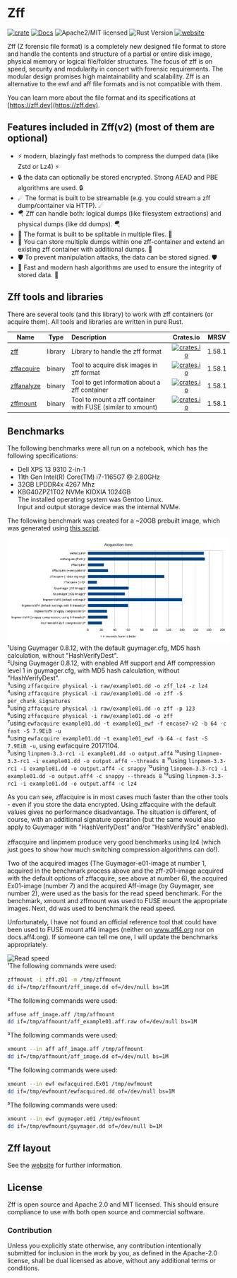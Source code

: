 # Zff

[![crate][crate-image]][crate-link]
[![Docs][docs-image]][docs-link]
![Apache2/MIT licensed][license-image]
![Rust Version][rustc-image]
[![website][website-image]][website-link]

Zff (Z forensic file format) is a completely new designed file format to store and handle the contents and structure of a partial or entire disk image, physical memory or logical file/folder structures.
The focus of zff is on speed, security and modularity in concert with forensic requirements. The modular design promises high maintainability and scalability.
Zff is an alternative to the ewf and aff file formats and is not compatible with them.

You can learn more about the file format and its specifications at [https://zff.dev](https://zff.dev).

## Features included in Zff(v2) (most of them are optional)

- ⚡ modern, blazingly fast methods to compress the dumped data (like Zstd or Lz4) ⚡
- 🔒 the data can optionally be stored encrypted. Strong AEAD and PBE algorithms are used.  🔒
- ☄ The format is built to be streamable (e.g. you could stream a zff dump/container via HTTP). ☄
- 🪂 Zff can handle both: logical dumps (like filesystem extractions) and physical dumps (like dd dumps). 🪂
- 🤹 The format is built to be splitable in multiple files. 🤹
- 🍱 You can store multiple dumps within one zff-container and extend an existing zff container with additional dumps. 🍱
- 🛡 To prevent manipulation attacks, the data can be stored signed. 🛡
- 🔗 Fast and modern hash algorithms are used to ensure the integrity of stored data. 🔗

## Zff tools and libraries

There are several tools (and this library) to work with zff containers (or acquire them). All tools and libraries are written in pure Rust.

| Name | Type | Description | Crates.io | MRSV
|------|:----:|:------------|:---------:|:----:|
| [zff](https://github.com/ph0llux/zff)  | library | Library to handle the zff format | [![crates.io][zff-crates-io-image]][zff-crates-io-link] | 1.58.1 |
| [zffacquire](https://github.com/ph0llux/zffacquire) | binary | Tool to acquire disk images in zff format | [![crates.io][zffacquire-crates-io-image]][zffacquire-crates-io-link] | 1.58.1 |
| [zffanalyze](https://github.com/ph0llux/zffanalyze) | binary | Tool to get information about a zff container | [![crates.io][zffanalyze-crates-io-image]][zffanalyze-crates-io-link] | 1.58.1 |
| [zffmount](https://github.com/ph0llux/zffmount) | binary | Tool to mount a zff container with FUSE (similar to xmount) | [![crates.io][zffmount-crates-io-image]][zffmount-crates-io-link] | 1.58.1 |

## Benchmarks

The following benchmarks were all run on a notebook, which has the following specifications:
- Dell XPS 13 9310 2-in-1
- 11th Gen Intel(R) Core(TM) i7-1165G7 @ 2.80GHz
- 32GB LPDDR4x 4267 Mhz
- KBG40ZPZ1T02 NVMe KIOXIA 1024GB\
The installed operating system was Gentoo Linux.\
Input and output storage device was the internal NVMe.

The following benchmark was created for a \~20GB prebuilt image, which was generated using [this script](https://gist.github.com/ph0llux/6969329b060d393e199442dc0787dc9a).

![Acquisition time](/benchmarks/acquisition_time.png)
\
¹Using Guymager 0.8.12, with the default guymager.cfg, MD5 hash calculation, without "HashVerifyDest".\
²Using Guymager 0.8.12, with enabled Aff support and Aff compression level 1 in guymager.cfg, with MD5 hash calculation, without "HashVerifyDest".\
³using ```zffacquire physical -i raw/example01.dd -o zff_lz4 -z lz4```\
⁴using ```zffacquire physical -i raw/example01.dd -o zff -S per_chunk_signatures```\
⁵using ```zffacquire physical -i raw/example01.dd -o zff -p 123```\
⁶using ```zffacquire physical -i raw/example01.dd -o zff```\
⁷using ```ewfacquire example01.dd -t example01_ewf -f encase7-v2 -b 64 -c fast -S 7.9EiB -u```\
⁸using ```ewfacquire example01.dd -t example01_ewf -b 64 -c fast -S 7.9EiB -u```, using ewfacquire 20171104.\
⁹using ```linpmem-3.3-rc1 -i example01.dd -o output.aff4```
¹⁰using ```linpmem-3.3-rc1 -i example01.dd -o output.aff4 --threads 8```
¹¹using ```linpmem-3.3-rc1 -i example01.dd -o output.aff4 -c snappy```
¹²using ```linpmem-3.3-rc1 -i example01.dd -o output.aff4 -c snappy --threads 8```
¹³using ```linpmem-3.3-rc1 -i example01.dd -o output.aff4 -c lz4```

As you can see, zffacquire is in most cases much faster than the other tools - even if you store the data encrypted. Using zffacquire with the default values gives no performance disadvantage. The situation is different, of course, with an additional signature operation (but the same would also apply to Guymager with "HashVerifyDest" and/or "HashVerifySrc" enabled).\
\
zffacquire and linpmem produce very good benchmarks using lz4 (which just goes to show how much switching compression algorithms can do!).

Two of the acquired images (The Guymager-e01-image at number 1, acquired in the benchmark process above and the zff-z01-image acquired with the default options of zffacquire, see above at number 6), the acquired Ex01-image (number 7) and the acquired Aff-image (by Guymager, see number 2), were used as the basis for the read speed benchmark.
For the benchmark, xmount and zffmount was used to FUSE mount the appropriate images. Next, dd was used to benchmark the read speed.

Unfortunately, I have not found an official reference tool that could have been used to FUSE mount aff4 images (neither on www.aff4.org nor on docs.aff4.org).
If someone can tell me one, I will update the benchmarks appropriately.

![Read speed](/benchmarks/read_speed_dd.png)
\
¹The following commands were used:
```bash
zffmount -i zff.z01 -m /tmp/zffmount
dd if=/tmp/zffmount/zff_image.dd of=/dev/null bs=1M
```
²The following commands were used:
```bash
affuse aff_image.aff /tmp/affmount
dd if=/tmp/affmount/aff_example01.aff.raw of=/dev/null bs=1M
```
³The following commands were used:
```bash
xmount --in aff aff_image.aff /tmp/affmount
dd if=/tmp/affmount/aff_image.dd of=/dev/null bs=1M
```
⁴The following commands were used:
```bash
xmount --in ewf ewfacquired.Ex01 /tmp/ewfmount
dd if=/tmp/ewfmount/ewfacquired.dd of=/dev/null bs=1M
```
⁵The following commands were used:
```bash
xmount --in ewf guymager.e01 /tmp/ewfmount
dd if=/tmp/ewfmount/guymager.dd of=/dev/null b=1M
```
## Zff layout

See the [website](https://zff.dev) for further information.

## License

Zff is open source and Apache 2.0 and MIT licensed. This should ensure compliance to use with both open source and commercial software.

### Contribution

Unless you explicitly state otherwise, any contribution intentionally submitted for inclusion in the work by you, as defined in the Apache-2.0 license, shall be dual licensed as above, without any additional terms or conditions.

[//]: # (badges)

[crate-image]: https://buildstats.info/crate/zff
[crate-link]: https://crates.io/crates/zff
[docs-image]: https://docs.rs/zff/badge.svg
[docs-link]: https://docs.rs/zff/
[license-image]: https://img.shields.io/badge/license-Apache2.0/MIT-blue.svg
[rustc-image]: https://img.shields.io/badge/rustc-1.58.1+-blue.svg
[website-image]: https://img.shields.io/website-up-down-green-red/http/zff.dev.svg
[website-link]: https://zff.dev

[zff-crates-io-image]: https://img.shields.io/crates/v/zff.svg
[zff-crates-io-link]: https://crates.io/crates/zff

[zffacquire-crates-io-image]: https://img.shields.io/crates/v/zffacquire.svg
[zffacquire-crates-io-link]: https://crates.io/crates/zffacquire

[zffanalyze-crates-io-image]: https://img.shields.io/crates/v/zffanalyze.svg
[zffanalyze-crates-io-link]: https://crates.io/crates/zffanalyze

[zffmount-crates-io-image]: https://img.shields.io/crates/v/zffmount.svg
[zffmount-crates-io-link]: https://crates.io/crates/zffmount

